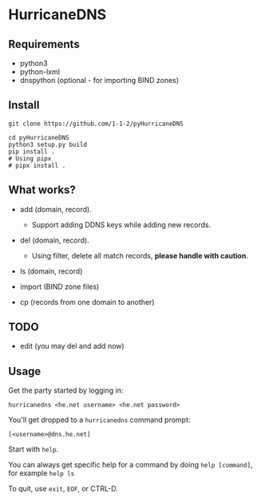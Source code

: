 # HurricaneDNS

## Requirements
 * python3
 * python-lxml
 * dnspython (optional - for importing BIND zones)

## Install

```
git clone https://github.com/1-1-2/pyHurricaneDNS

cd pyHurricaneDNS
python3 setup.py build
pip install .
# Using pipx
# pipx install .
```

## What works?

- add (domain, record).
  - Support adding DDNS keys while adding new records.

- del (domain, record).
  - Using filter, delete all match records, **please handle with caution**.

- ls (domain, record)
- import (BIND zone files)
- cp (records from one domain to another)

## TODO

- edit (you may del and add now)

## Usage

Get the party started by logging in:

```
hurricanedns <he.net username> <he.net password>
```

You'll get dropped to a `hurricanedns` command prompt:

```
[<username>@dns.he.net]
```

Start with `help`.

You can always get specific help for a command by doing `help [command]`, for example `help ls`

To quit, use `exit`, `EOF`, or CTRL-D.
